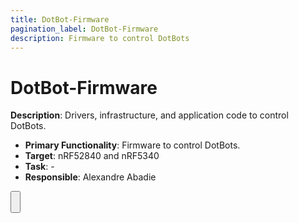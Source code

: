 ```yaml
---
title: DotBot-Firmware
pagination_label: DotBot-Firmware
description: Firmware to control DotBots
---
```


# DotBot-Firmware

**Description**: Drivers, infrastructure, and application code to control DotBots.

* **Primary Functionality**: Firmware to control DotBots.
* **Target**: nRF52840 and nRF5340
* **Task**: -
* **Responsible**: Alexandre Abadie

<Button label="🔗 openswarm-eu/DotBot-firmware" link="https://github.com/openswarm-eu/DotBot-firmware" block /><br />